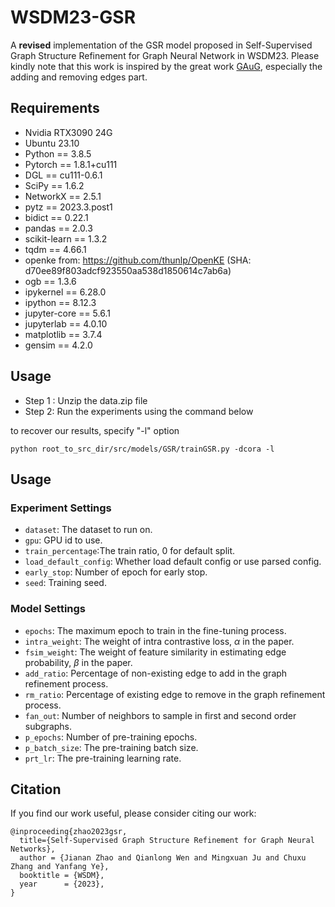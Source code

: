 # WSDM23-GSR
A **revised** implementation of the GSR model proposed in Self-Supervised Graph Structure Refinement for Graph Neural Network in WSDM23.
Please kindly note that this work is inspired by the great work [GAuG](https://arxiv.org/abs/2006.06830), especially the adding and removing edges part.

## Requirements

- Nvidia RTX3090 24G
- Ubuntu 23.10
- Python == 3.8.5
- Pytorch == 1.8.1+cu111
- DGL == cu111-0.6.1      <!-- I can't find a version of 0.6.2, so I use 0.6.1 instead... -->
- SciPy == 1.6.2
- NetworkX == 2.5.1
- pytz == 2023.3.post1
- bidict == 0.22.1 
- pandas == 2.0.3 
- scikit-learn == 1.3.2 
- tqdm == 4.66.1 
- openke from: https://github.com/thunlp/OpenKE (SHA: d70ee89f803adcf923550aa538d1850614c7ab6a)
- ogb == 1.3.6
- ipykernel == 6.28.0 
- ipython == 8.12.3 
- jupyter-core == 5.6.1
- jupyterlab == 4.0.10 
- matplotlib == 3.7.4
- gensim == 4.2.0

## Usage

- Step 1 : Unzip the data.zip file
- Step 2: Run the experiments using the command below

to recover our results, specify "-l" option

```
python root_to_src_dir/src/models/GSR/trainGSR.py -dcora -l
```



## Usage

### Experiment Settings

- `dataset`: The dataset to run on.
- `gpu`: GPU id to use.
- `train_percentage`:The train ratio, 0 for default split.
- `load_default_config`: Whether load default config or use parsed config.
- `early_stop`: Number of epoch for early stop.
- `seed`: Training seed.

### Model Settings

- `epochs`: The maximum epoch to train in the fine-tuning process.
- `intra_weight`: The weight of intra contrastive loss, $`\alpha`$ in the paper.
- `fsim_weight`: The weight of feature similarity in estimating edge probability, $`\beta`$ in the paper.
- `add_ratio`: Percentage of non-existing edge to add in the graph refinement process.
- `rm_ratio`: Percentage of existing edge to remove in the graph refinement process.
- `fan_out`: Number of neighbors to sample in first and second order subgraphs.
- `p_epochs`: Number of pre-training epochs.
- `p_batch_size`: The pre-training batch size.
- `prt_lr`: The pre-training learning rate.

## Citation
If you find our work useful, please consider citing our work:
```
@inproceeding{zhao2023gsr,
  title={Self-Supervised Graph Structure Refinement for Graph Neural Networks},
  author = {Jianan Zhao and Qianlong Wen and Mingxuan Ju and Chuxu Zhang and Yanfang Ye},
  booktitle = {WSDM},
  year      = {2023},
}
```

